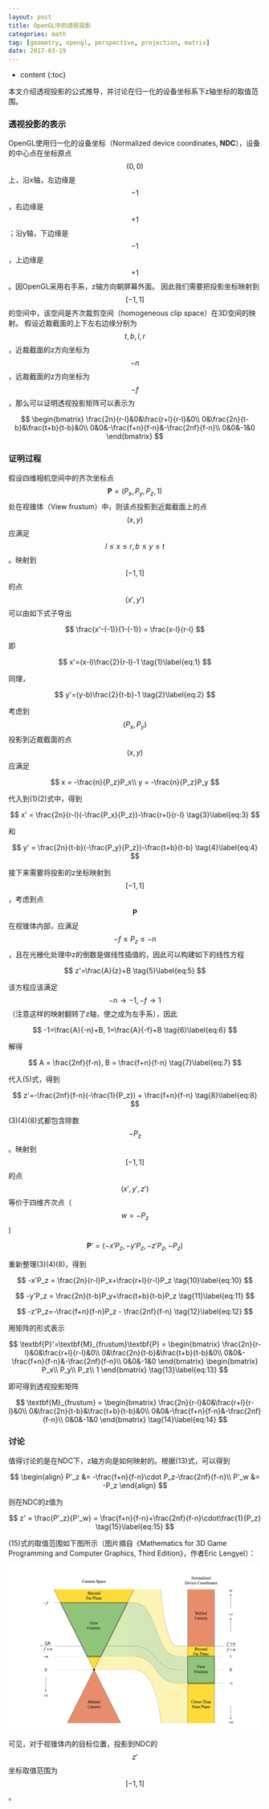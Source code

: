 ```yaml
---
layout: post
title: OpenGL中的透视投影
categories: math
tag: [geometry, opengl, perspective, projection, matrix]
date: 2017-03-19
---
```

* content
{:toc}

本文介绍透视投影的公式推导，并讨论在归一化的设备坐标系下z轴坐标的取值范围。


### 透视投影的表示

OpenGL使用归一化的设备坐标（Normalized device coordinates, **NDC**），设备的中心点在坐标原点$$(0, 0)$$上，沿x轴，左边缘是$$-1$$，右边缘是$$+1$$；沿y轴，下边缘是$$-1$$，上边缘是$$+1$$。因OpenGL采用右手系，z轴方向朝屏幕外面。
因此我们需要把投影坐标映射到$$[-1, 1]$$的空间中，该空间是齐次裁剪空间（homogeneous clip space）在3D空间的映射。
假设近裁截面的上下左右边缘分别为$$t, b, l, r$$，近裁截面的z方向坐标为$$-n$$，远裁截面的z方向坐标为$$-f$$，那么可以证明透视投影矩阵可以表示为

$$
\begin{bmatrix}
\frac{2n}{r-l}&0&\frac{r+l}{r-l}&0\\
0&\frac{2n}{t-b}&\frac{t+b}{t-b}&0\\
0&0&-\frac{f+n}{f-n}&-\frac{2nf}{f-n}\\
0&0&-1&0
\end{bmatrix}
$$

### 证明过程
假设四维相机空间中的齐次坐标点$$\textbf{P}=(P_x, P_y, P_z, 1)$$处在视锥体（View frustum）中，则该点投影到近裁截面上的点$$(x, y)$$应满足$$l\le x\le r, b\le y \le t$$。映射到$$[-1,1]$$的点$$(x',y')$$可以由如下式子导出

$$
\frac{x'-(-1)}{1-(-1)} = \frac{x-l}{r-l}
$$

即

$$
x'=(x-l)\frac{2}{r-l}-1 \tag{1}\label{eq:1}
$$

同理，

$$
y'=(y-b)\frac{2}{t-b}-1	\tag{2}\label{eq:2}
$$

考虑到$$(P_x, P_y)$$投影到近裁截面的点$$(x, y)$$应满足

$$
x = -\frac{n}{P_z}P_x\\
y = -\frac{n}{P_z}P_y
$$

代入到(1)(2)式中，得到

$$
x' = \frac{2n}{r-l}(-\frac{P_x}{P_z})-\frac{r+l}{r-l} \tag{3}\label{eq:3}
$$

和

$$
y' = \frac{2n}{t-b}(-\frac{P_y}{P_z})-\frac{t+b}{t-b} \tag{4}\label{eq:4}
$$

接下来需要将投影的z坐标映射到$$[-1, 1]$$，考虑到点$$\textbf{P}$$在视锥体内部，应满足$$-f\le P_z \le -n$$，且在光栅化处理中z的倒数是做线性插值的，因此可以构建如下的线性方程

$$
z'=\frac{A}{z}+B \tag{5}\label{eq:5}
$$

该方程应该满足$$-n \rightarrow -1, -f \rightarrow 1$$（注意这样的映射翻转了z轴，使之成为左手系），因此

$$
-1=\frac{A}{-n}+B, 
1=\frac{A}{-f}+B \tag{6}\label{eq:6}
$$

解得

$$
A = \frac{2nf}{f-n}, 
B = \frac{f+n}{f-n} \tag{7}\label{eq:7}
$$

代入(5)式，得到

$$
z'=-\frac{2nf}{f-n}(-\frac{1}{P_z}) + \frac{f+n}{f-n} \tag{8}\label{eq:8}
$$

(3)(4)(8)式都包含除数$$-P_z$$。映射到$$[-1, 1]$$的点$$(x',y',z')$$等价于四维齐次点（$$w = -P_z$$)

$$
\textbf{P}'= (-x'P_z, -y'P_z, -z'P_z, -P_z) \tag{9}\label{eq:9}
$$

重新整理(3)(4)(8)，得到

$$
-x'P_z = \frac{2n}{r-l}P_x+\frac{r+l}{r-l}P_z \tag{10}\label{eq:10}
$$

$$
-y'P_z = \frac{2n}{t-b}P_y+\frac{t+b}{t-b}P_z \tag{11}\label{eq:11}
$$

$$
-z'P_z=-\frac{f+n}{f-n}P_z - \frac{2nf}{f-n} \tag{12}\label{eq:12}
$$

用矩阵的形式表示

$$
\textbf{P}'=\textbf{M}_{frustum}\textbf{P} = 
\begin{bmatrix}
\frac{2n}{r-l}&0&\frac{r+l}{r-l}&0\\
0&\frac{2n}{t-b}&\frac{t+b}{t-b}&0\\
0&0&-\frac{f+n}{f-n}&-\frac{2nf}{f-n}\\
0&0&-1&0
\end{bmatrix}
\begin{bmatrix}
P_x\\
P_y\\
P_z\\
1
\end{bmatrix}
\tag{13}\label{eq:13}
$$

即可得到透视投影矩阵

$$
\textbf{M}_{frustum} = 
\begin{bmatrix}
\frac{2n}{r-l}&0&\frac{r+l}{r-l}&0\\
0&\frac{2n}{t-b}&\frac{t+b}{t-b}&0\\
0&0&-\frac{f+n}{f-n}&-\frac{2nf}{f-n}\\
0&0&-1&0
\end{bmatrix}
\tag{14}\label{eq:14}
$$

### 讨论

值得讨论的是在NDC下，z轴方向是如何映射的。根据(13)式，可以得到

$$
\begin{align}
P'_z &= -\frac{f+n}{f-n}\cdot P_z-\frac{2nf}{f-n}\\
P'_w &= -P_z
\end{align}
$$

则在NDC的z值为

$$
z' = \frac{P'_z}{P'_w} = \frac{f+n}{f-n}+\frac{2nf}{f-n}\cdot\frac{1}{P_z} \tag{15}\label{eq:15}
$$

(15)式的取值范围如下图所示（图片摘自《Mathematics for 3D Game Programming and Computer Graphics, Third Edition》，作者Eric Lengyel）：

![](/assets/img/2017/03/19/opengl-perspective-projection.png)

可见，对于视锥体内的目标位置，投影到NDC的$$z'$$坐标取值范围为$$[-1, 1]$$。
